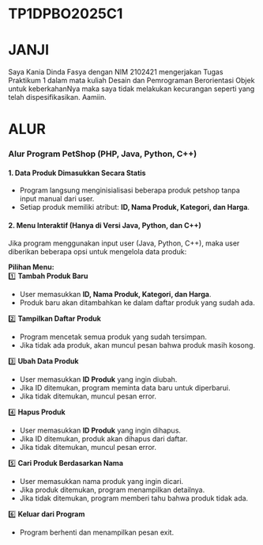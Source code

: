 # TP1DPBO2025C1

# JANJI
Saya Kania Dinda Fasya dengan NIM 2102421 mengerjakan Tugas Praktikum 1 dalam mata kuliah Desain dan Pemrograman Berorientasi Objek untuk keberkahanNya maka saya tidak melakukan kecurangan seperti yang telah dispesifikasikan. Aamiin.

# ALUR
### **Alur Program PetShop (PHP, Java, Python, C++)**  

#### **1. Data Produk Dimasukkan Secara Statis**  
   - Program langsung menginisialisasi beberapa produk petshop tanpa input manual dari user.  
   - Setiap produk memiliki atribut: **ID, Nama Produk, Kategori, dan Harga**.  

#### **2. Menu Interaktif (Hanya di Versi Java, Python, dan C++)**  
   Jika program menggunakan input user (Java, Python, C++), maka user diberikan beberapa opsi untuk mengelola data produk:  
   
   **Pilihan Menu:**  
   1️⃣ **Tambah Produk Baru**  
   - User memasukkan **ID, Nama Produk, Kategori, dan Harga**.  
   - Produk baru akan ditambahkan ke dalam daftar produk yang sudah ada.  

   2️⃣ **Tampilkan Daftar Produk**  
   - Program mencetak semua produk yang sudah tersimpan.  
   - Jika tidak ada produk, akan muncul pesan bahwa produk masih kosong.  

   3️⃣ **Ubah Data Produk**  
   - User memasukkan **ID Produk** yang ingin diubah.  
   - Jika ID ditemukan, program meminta data baru untuk diperbarui.  
   - Jika tidak ditemukan, muncul pesan error.  

   4️⃣ **Hapus Produk**  
   - User memasukkan **ID Produk** yang ingin dihapus.  
   - Jika ID ditemukan, produk akan dihapus dari daftar.  
   - Jika tidak ditemukan, muncul pesan error.  

   5️⃣ **Cari Produk Berdasarkan Nama**  
   - User memasukkan nama produk yang ingin dicari.  
   - Jika produk ditemukan, program menampilkan detailnya.  
   - Jika tidak ditemukan, program memberi tahu bahwa produk tidak ada.  

   6️⃣ **Keluar dari Program**  
   - Program berhenti dan menampilkan pesan exit. 
